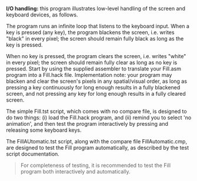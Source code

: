 **I/O handling:** this program illustrates low-level handling of the screen and keyboard devices, as follows. 

The program runs an infinite loop that listens to the keyboard input. When a key is pressed (any key), the program blackens the screen, i.e. writes "black" in every pixel; the screen should remain fully black as long as the key is pressed. 

When no key is pressed, the program clears the screen, i.e. writes "white" in every pixel; the screen should remain fully clear as long as no key is pressed.	Start by using the supplied assembler to translate your Fill.asm program into a Fill.hack file. Implementation note: your program may blacken and clear the screen's pixels in any spatial/visual order, as long as pressing a key continuously for long enough results in a fully blackened screen, and not pressing any key for long enough results in a fully cleared screen. 

The simple Fill.tst script, which comes with no compare file, is designed to do two things: (i) load the Fill.hack program, and (ii) remind you to select 'no animation', and then test the program interactively by pressing and releasing some keyboard keys. 

The FillAUtomatic.tst script, along with the compare file FillAutomatic.cmp, are designed to test the Fill program automatically, as described by the test script documentation.

>For completeness of testing, it is recommended to test the Fill program both interactively and automatically.
